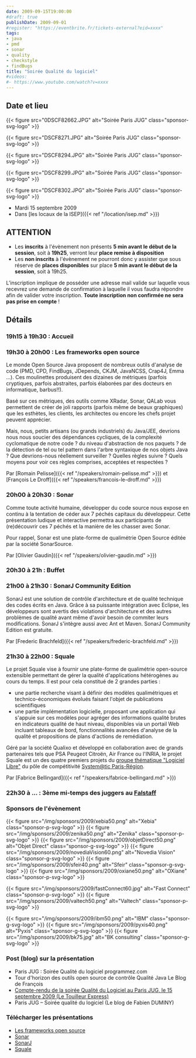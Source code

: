 ```yaml
---
date: 2009-09-15T19:00:00
#draft: true
publishDate: 2009-09-01
#register: "https://eventbrite.fr/tickets-external?eid=xxxx"
tags:
- java
- pmd
- sonar
- quality
- checkstyle
- findBugs
title: "Soirée Qualité du logiciel"
#videos: 
#- https://www.youtube.com/watch?v=xxxx
---
```


## Date et lieu


{{< figure src="0DSCF82662.JPG" alt="Soirée Paris JUG" class="sponsor-svg-logo" >}}

{{< figure src="DSCF8271.JPG" alt="Soirée Paris JUG" class="sponsor-svg-logo" >}}

{{< figure src="DSCF8294.JPG" alt="Soirée Paris JUG" class="sponsor-svg-logo" >}}

{{< figure src="DSCF8299.JPG" alt="Soirée Paris JUG" class="sponsor-svg-logo" >}}

{{< figure src="DSCF8302.JPG" alt="Soirée Paris JUG" class="sponsor-svg-logo" >}}


* Mardi 15 septembre 2009
* Dans [les locaux de la ISEP]({{< ref "/location/isep.md" >}})

## ATTENTION

* Les **inscrits** à l'évènement non présents **5 min avant le début de la session**, soit à **19h25**, verront leur **place remise à disposition**
* Les **non inscrits** à l'évènement ne pourront donc y assister que sous réserve de **places disponibles** sur place **5 min avant le début de la session**, soit à 19h25.

L’inscription implique de posséder une adresse mail valide sur laquelle vous recevrez une demande de confirmation à laquelle il vous faudra répondre afin de valider votre inscription. **Toute inscription non confirmée ne sera pas prise en compte** !

## Détails

### 19h15 à 19h30 : Accueil

### 19h30 à 20h00 : Les frameworks open source

Le monde Open Source Java proposent de nombreux outils d'analyse de code (PMD, CPD, FindBugs, JDepends, CKJM, JavaNCSS, Crap4J, Emma ...). Ces moulinettes produisent des dizaines de métriques (parfois cryptiques, parfois abstraites, parfois élaborées par des docteurs en informatique, barbus!!).

Basé sur ces métriques, des outils comme XRadar, Sonar, QALab vous permettent de créer de joli rapports (parfois même de beaux graphiques) que les esthètes, les clients, les architectes ou encore les chefs projet peuvent apprécier.

Mais, nous, petits artisans (ou grands industriels) du Java/JEE, devrions nous nous soucier des dépendances cycliques, de la complexité cyclomatique de notre code ? du niveau d'abstraction de nos paquets ? de la détection de tel ou tel pattern dans l'arbre syntaxique de nos objets Java ? Que devrions-nous réellement surveiller ? Quelles règles suivre ? Quels moyens pour voir ces règles comprises, acceptées et respectées ?

Par [Romain Pelisse]({{< ref "/speakers/romain-pelisse.md" >}})
et [François Le Droff]({{< ref "/speakers/francois-le-droff.md" >}})

### 20h00 à 20h30 : Sonar

Comme toute activité humaine, développer du code source nous expose en continu à la tentation de céder aux 7 péchés capitaux du développeur. Cette présentation ludique et interactive permettra aux participants de (re)découvrir ces 7 péchés et la manière de les chasser avec Sonar.

Pour rappel, Sonar est une plate-forme de qualimétrie Open Source éditée par la société SonarSource.

Par [Olivier Gaudin]({{< ref "/speakers/olivier-gaudin.md" >}})

### 20h30 à 21h : Buffet

### 21h00 à 21h30 : SonarJ Community Edition

SonarJ est une solution de contrôle d'architecture et de qualité technique des codes écrits en Java. Grâce à sa puissante intégration avec Eclipse, les développeurs sont avertis des violations d'architecture et des autres problèmes de qualité avant même d'avoir besoin de commiter leurs modifications. SonarJ s'intègre aussi avec Ant et Maven. SonarJ Community Edition est gratuite.

Par [Frederic Brachfeld]({{< ref "/speakers/frederic-brachfeld.md" >}})

### 21h30 à 22h00 : Squale

Le projet Squale vise à fournir une plate-forme de qualimétrie open-source extensible permettant de gérer la qualité d'applications hétérogènes au cours du temps. Il est pour cela constitué de 2 grandes parties :

* une partie recherche visant à définir des modèles qualimétriques et technico-économiques évolués faisant l'objet de publications scientifiques
* une partie implémentation logicielle, proposant une application qui s'appuie sur ces modèles pour agréger des informations qualité brutes en indicateurs qualité de haut niveau, disponibles via un portail Web incluant tableaux de bord, fonctionnalités avancées d'analyse de la qualité et propositions de plans d'actions de remédiation.

Géré par la société Qualixo et développé en collaboration avec de grands partenaires tels que PSA Peugeot Citroën, Air France ou l'INRIA, le projet Squale est un des quatre premiers projets du [groupe thématique "Logiciel Libre"](https://www.gt-logiciel-libre.org/) du pôle de compétitivité [System@tic Paris-Région](https://systematic-paris-region.org/?lang=en).

Par [Fabrice Bellingard]({{< ref "/speakers/fabrice-bellingard.md" >}})

### 22h30 à ... : 3ème mi-temps des juggers au [Falstaff](https://goo.gl/maps/NSxajnfvVtjHuggeA)

### Sponsors de l'évènement

{{< figure src="/img/sponsors/2009/xebia50.png" alt="Xebia" class="sponsor-p-svg-logo" >}}
{{< figure src="/img/sponsors/2009/zenika50.png" alt="Zenika" class="sponsor-p-svg-logo" >}}
{{< figure src="/img/sponsors/2009/objetDirect50.png" alt="Objet Direct" class="sponsor-g-svg-logo" >}}
{{< figure src="/img/sponsors/2009/novediaVision60.png" alt="Novedia Vision" class="sponsor-g-svg-logo" >}}
{{< figure src="/img/sponsors/2009/sfeir40.png" alt="Sfeir" class="sponsor-g-svg-logo" >}}
{{< figure src="/img/sponsors/2009/oxiane50.png" alt="OXiane" class="sponsor-p-svg-logo" >}}

{{< figure src="/img/sponsors/2009/fastConnect60.jpg" alt="Fast Connect" class="sponsor-p-svg-logo" >}}
{{< figure src="/img/sponsors/2009/valtech50.png" alt="Valtech" class="sponsor-p-svg-logo" >}}

{{< figure src="/img/sponsors/2009/ibm50.png" alt="IBM" class="sponsor-g-svg-logo" >}}
{{< figure src="/img/sponsors/2009/pyxis40.png" alt="Pyxis" class="sponsor-g-svg-logo" >}}
{{< figure src="/img/sponsors/2009/bk75.jpg" alt="BK consulting" class="sponsor-g-svg-logo" >}}

### Post (blog) sur la présentation

* Paris JUG : Soirée Qualité du logiciel programmez.com
* Tour d'horizon des outils open source de contrôle Qualité Java Le Blog de François
* [Compte-rendu de la soirée Qualité du Logiciel au Paris JUG, le 15 septembre 2009 (Le Touilleur Express)](http://www.touilleur-express.fr/2009/09/18/compte-rendu-de-la-soiree-qualite-du-logiciel-au-paris-jug-le-15-septembre-2009/)
* Paris JUG – Soirée qualité du logiciel (Le blog de Fabien DUMINY)

### Télécharger les présentations

* [Les frameworks open source](2009-15-09-FrameworksOS.pdf)
* [Sonar](2009-15-09-Sonar.pdf)
* [SonarJ](2009-15-09-SonarJ.pdf)
* [Squale](2009-15-09-Squale.pdf)
